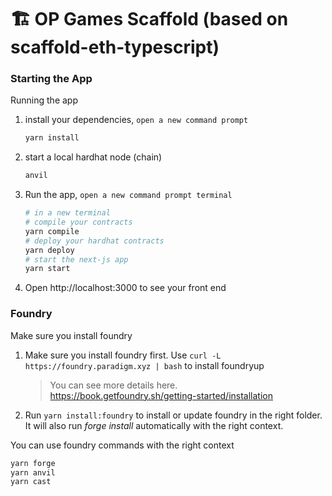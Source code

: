 # 🏗 OP Games Scaffold (based on scaffold-eth-typescript)

### Starting the App

Running the app

1. install your dependencies, `open a new command prompt`

   ```bash
   yarn install
   ```

2. start a local hardhat node (chain)

   ```bash
   anvil
   ```

4. Run the app, `open a new command prompt terminal`

   ```bash
   # in a new terminal
   # compile your contracts
   yarn compile
   # deploy your hardhat contracts
   yarn deploy
   # start the next-js app
   yarn start
   ```

5. Open http://localhost:3000 to see your front end


### Foundry

Make sure you install foundry

1. Make sure you install foundry first. Use `curl -L https://foundry.paradigm.xyz | bash` to install foundryup

   > You can see more details here. https://book.getfoundry.sh/getting-started/installation

2. Run `yarn install:foundry` to install or update foundry in the right folder. It will also run _forge install_ automatically with the right context.

You can use foundry commands with the right context

```bash
yarn forge
yarn anvil
yarn cast
```